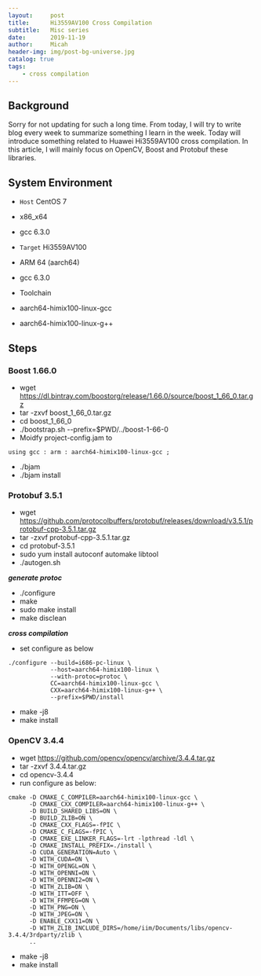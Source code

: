 ```yaml
---
layout:     post
title:      Hi3559AV100 Cross Compilation
subtitle:   Misc series
date:       2019-11-19
author:     Micah
header-img: img/post-bg-universe.jpg
catalog: true
tags:
    - cross compilation
---
```


## Background

Sorry for not updating for such a long time. From today, I will try to write blog every week to summarize something I learn in the week.
Today will introduce something related to Huawei Hi3559AV100 cross compilation. In this article, I will mainly focus on OpenCV, Boost and 
Protobuf these libraries.


## System Environment
* `Host` CentOS 7 
* x86_x64
* gcc 6.3.0

* `Target` Hi3559AV100
* ARM 64 (aarch64)
* gcc 6.3.0

* Toolchain 
* aarch64-himix100-linux-gcc 
* aarch64-himix100-linux-g++


## Steps


### Boost 1.66.0
* wget https://dl.bintray.com/boostorg/release/1.66.0/source/boost_1_66_0.tar.gz
* tar -zxvf boost_1_66_0.tar.gz
* cd boost_1_66_0
* ./bootstrap.sh --prefix=$PWD/../boost-1-66-0
* Moidfy project-config.jam to
```
using gcc : arm : aarch64-himix100-linux-gcc ;
```
* ./bjam
* ./bjam install

### Protobuf 3.5.1
* wget https://github.com/protocolbuffers/protobuf/releases/download/v3.5.1/protobuf-cpp-3.5.1.tar.gz
* tar -zxvf protobuf-cpp-3.5.1.tar.gz
* cd protobuf-3.5.1
* sudo yum install autoconf automake libtool
* ./autogen.sh

***generate protoc***
* ./configure
* make
* sudo make install
* make disclean

***cross compilation***
* set configure as below
```
./configure --build=i686-pc-linux \
            --host=aarch64-himix100-linux \
            --with-protoc=protoc \
            CC=aarch64-himix100-linux-gcc \
            CXX=aarch64-himix100-linux-g++ \
            --prefix=$PWD/install
```
* make -j8
* make install

### OpenCV 3.4.4
* wget https://github.com/opencv/opencv/archive/3.4.4.tar.gz
* tar -zxvf 3.4.4.tar.gz
* cd opencv-3.4.4
* run configure as below:
```
cmake -D CMAKE_C_COMPILER=aarch64-himix100-linux-gcc \
      -D CMAKE_CXX_COMPILER=aarch64-himix100-linux-g++ \
      -D BUILD_SHARED_LIBS=ON \
      -D BUILD_ZLIB=ON \
      -D CMAKE_CXX_FLAGS=-fPIC \
      -D CMAKE_C_FLAGS=-fPIC \
      -D CMAKE_EXE_LINKER_FLAGS=-lrt -lpthread -ldl \
      -D CMAKE_INSTALL_PREFIX=./install \
      -D CUDA_GENERATION=Auto \
      -D WITH_CUDA=ON \
      -D WITH_OPENGL=ON \
      -D WITH_OPENNI=ON \
      -D WITH_OPENNI2=ON \
      -D WITH_ZLIB=ON \
      -D WITH_ITT=OFF \
      -D WITH_FFMPEG=ON \
      -D WITH_PNG=ON \
      -D WITH_JPEG=ON \
      -D ENABLE_CXX11=ON \
      -D WITH_ZLIB_INCLUDE_DIRS=/home/iim/Documents/libs/opencv-3.4.4/3rdparty/zlib \
      ..
```
* make -j8
* make install